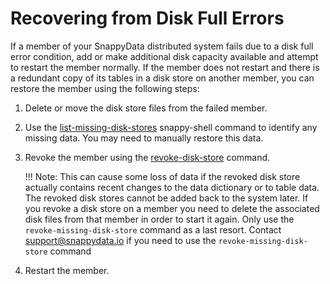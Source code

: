 <a id="recovering_from_disk_full_errors"></a>

# Recovering from Disk Full Errors

If a member of your SnappyData distributed system fails due to a disk full error condition, add or make additional disk capacity available and attempt to restart the member normally. If the member does not restart and there is a redundant copy of its tables in a disk store on another member, you can restore the member using the following steps:

1.  Delete or move the disk store files from the failed member.

2.  Use the [list-missing-disk-stores](../reference/command_line_utilities/store-list-missing-disk-stores.md) snappy-shell command to identify any missing data. You may need to manually restore this data.

3.  Revoke the member using the [revoke-disk-store](../reference/command_line_utilities/store-revoke-missing-disk-stores.md) command.

	!!! Note:
		This can cause some loss of data if the revoked disk store actually contains recent changes to the data dictionary or to table data. The revoked disk stores cannot be added back to the system later. If you revoke a disk store on a member you need to delete the associated disk files from that member in order to start it again. Only use the `revoke-missing-disk-store` command as a last resort.  Contact [support@snappydata.io](mailto:suppport@snappydata.io) if you need to use the `revoke-missing-disk-store` command

4.  Restart the member.

